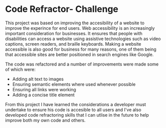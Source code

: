 # Code Refractor- Challenge
This project was based on improving the accesibility of a website to improve the experince for end users. Web accessibility is an increasingly important consideration for businesses. It ensures that people with disabilities can access a website using assistive technologies such as video captions, screen readers, and braille keyboards. Making a website accessible is also good for business for many reasons, one of them being that accessible sites are better positioned in search engines like Google.


The code was refactored and a number of improvements were made some of which were:
* Adding alt text to images
* Ensuring semantic elements where used whenever possible
* Ensuring all links were working 
* Adding a concise title element

From this project I have learned the considerations a developer must undertake to ensure his code is accesible to all users and I've also developed code refractoring skills that I can utlise in the future to help improve both my own code and others.